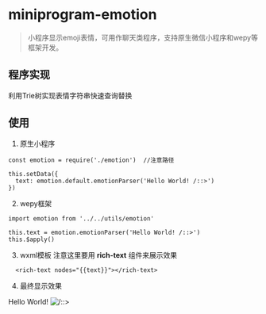 # miniprogram-emotion

>小程序显示emoji表情，可用作聊天类程序，支持原生微信小程序和wepy等框架开发。

## 程序实现  

 利用Trie树实现表情字符串快速查询替换
 
## 使用  

  1. 原生小程序    
  ```
  const emotion = require('./emotion')  //注意路径
  
  this.setData({
    text: emotion.default.emotionParser('Hello World! /::>')
  })
  ```
  2. wepy框架  
  ```
  import emotion from '../../utils/emotion'
  
  this.text = emotion.emotionParser('Hello World! /::>')
  this.$apply()
  ```
  
  3. wxml模板  注意这里要用 **rich-text** 组件来展示效果 
  ```
    <rich-text nodes="{{text}}"></rich-text>
  ```
  
  4. 最终显示效果  
  
  Hello World! <img src="https://res.wx.qq.com/mpres/htmledition/images/icon/emotion/28.gif" alt="/::>" />
